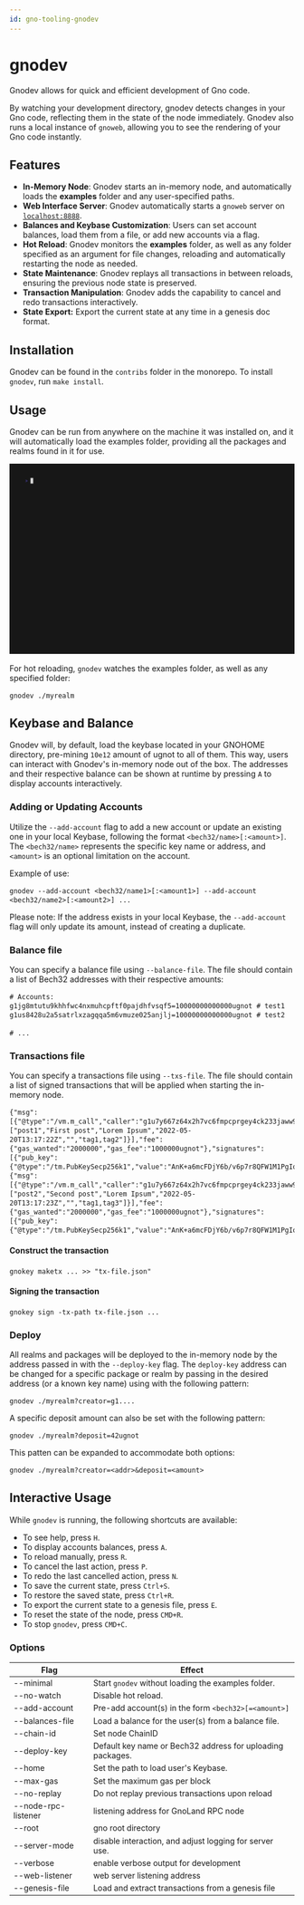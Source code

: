 ```yaml
---
id: gno-tooling-gnodev
---
```


# gnodev

Gnodev allows for quick and efficient development of Gno code.

By watching your development directory, gnodev detects changes in your Gno
code, reflecting them in the state of the node immediately. Gnodev also runs a
local instance of `gnoweb`, allowing you to see the rendering of your Gno code instantly. 

## Features
- **In-Memory Node**: Gnodev starts an in-memory node, and automatically loads
  the **examples** folder and any user-specified paths.
- **Web Interface Server**: Gnodev automatically starts a `gnoweb` server on
[`localhost:8888`](https://localhost:8888).
- **Balances and Keybase Customization**: Users can set account balances, load them from a file, or add new
  accounts via a flag.
- **Hot Reload**: Gnodev monitors the **examples** folder, as well as any folder specified as an argument for
  file changes, reloading and automatically restarting the node as needed.
- **State Maintenance**: Gnodev replays all transactions in between reloads,
  ensuring the previous node state is preserved.
- **Transaction Manipulation**: Gnodev adds the capability to cancel and redo transactions interactively.
- **State Export:** Export the current state at any time in a genesis doc format.

## Installation

Gnodev can be found in the `contribs` folder in the monorepo.
To install `gnodev`, run `make install`.

## Usage
Gnodev can be run from anywhere on the machine it was installed on, and it will
automatically load the examples folder, providing all the packages and realms found in it for use.

![gnodev_usage](../../assets/gno-tooling/gnodev/gnodev.gif)

For hot reloading, `gnodev` watches the examples folder, as well as any specified folder:
```
gnodev ./myrealm
```

## Keybase and Balance

Gnodev will, by default, load the keybase located in your GNOHOME directory, pre-mining `10e12` amount of
ugnot to all of them. This way, users can interact with Gnodev's in-memory node out of the box. The addresses
and their respective balance can be shown at runtime by pressing `A` to display accounts interactively.

### Adding or Updating Accounts

Utilize the `--add-account` flag to add a new account or update an existing one in your local Keybase,
following the format `<bech32/name>[:<amount>]`. The `<bech32/name>` represents the specific key name or
address, and `<amount>` is an optional limitation on the account.

Example of use:

```
gnodev --add-account <bech32/name1>[:<amount1>] --add-account <bech32/name2>[:<amount2>] ...
```

Please note: If the address exists in your local Keybase, the `--add-account` flag will only update its amount,
instead of creating a duplicate.

### Balance file

You can specify a balance file using `--balance-file`. The file should contain a
list of Bech32 addresses with their respective amounts:

```
# Accounts:
g1jg8mtutu9khhfwc4nxmuhcpftf0pajdhfvsqf5=10000000000000ugnot # test1
g1us8428u2a5satrlxzagqqa5m6vmuze025anjlj=10000000000000ugnot # test2

# ...
```

### Transactions file

You can specify a transactions file using `--txs-file`. The file should contain a list of signed transactions
that will be applied when starting the in-memory node.
```
{"msg":[{"@type":"/vm.m_call","caller":"g1u7y667z64x2h7vc6fmpcprgey4ck233jaww9zq","send":"","pkg_path":"gno.land/r/gnoland/blog","func":"ModAddPost","args":["post1","First post","Lorem Ipsum","2022-05-20T13:17:22Z","","tag1,tag2"]}],"fee":{"gas_wanted":"2000000","gas_fee":"1000000ugnot"},"signatures":[{"pub_key":{"@type":"/tm.PubKeySecp256k1","value":"AnK+a6mcFDjY6b/v6p7r8QFW1M1PgIoQxBgrwOoyY7v3"},"signature":"sHjOGXZEi9wt2FSXFHmkDDoVQyepvFHKRDDU0zgedHYnCYPx5/YndyihsDD5Y2Z7/RgNYBh4JlJwDMGFNStzBQ=="}],"memo":""}
{"msg":[{"@type":"/vm.m_call","caller":"g1u7y667z64x2h7vc6fmpcprgey4ck233jaww9zq","send":"","pkg_path":"gno.land/r/gnoland/blog","func":"ModAddPost","args":["post2","Second post","Lorem Ipsum","2022-05-20T13:17:23Z","","tag1,tag3"]}],"fee":{"gas_wanted":"2000000","gas_fee":"1000000ugnot"},"signatures":[{"pub_key":{"@type":"/tm.PubKeySecp256k1","value":"AnK+a6mcFDjY6b/v6p7r8QFW1M1PgIoQxBgrwOoyY7v3"},"signature":"sHjOGXZEi9wt2FSXFHmkDDoVQyepvFHKRDDU0zgedHYnCYPx5/YndyihsDD5Y2Z7/RgNYBh4JlJwDMGFNStzBQ=="}],"memo":""}
```

#### Construct the transaction
`gnokey maketx ... >> "tx-file.json"`

#### Signing the transaction
`gnokey sign -tx-path tx-file.json ...`

### Deploy

All realms and packages will be deployed to the in-memory node by the address passed in with the
`--deploy-key` flag. The `deploy-key` address can be changed for a specific package or realm by passing in
the desired address (or a known key name) using with the following pattern:

```
gnodev ./myrealm?creator=g1....
```

A specific deposit amount can also be set with the following pattern:

```
gnodev ./myrealm?deposit=42ugnot
```

This patten can be expanded to accommodate both options:

```
gnodev ./myrealm?creator=<addr>&deposit=<amount>
```

## Interactive Usage

While `gnodev` is running, the following shortcuts are available:
- To see help, press `H`.
- To display accounts balances, press `A`.
- To reload manually, press `R`.
- To cancel the last action, press `P`.
- To redo the last cancelled action, press `N`.
- To save the current state, press `Ctrl+S`.
- To restore the saved state, press `Ctrl+R`.
- To export the current state to a genesis file, press `E`.
- To reset the state of the node, press `CMD+R`.
- To stop `gnodev`, press `CMD+C`.

### Options

| Flag                | Effect                                                     |
|---------------------|------------------------------------------------------------|
| --minimal           | Start `gnodev` without loading the examples folder.        |
| --no-watch          | Disable hot reload.                                        |
| --add-account       | Pre-add account(s) in the form `<bech32>[=<amount>]`       |
| --balances-file     | Load a balance for the user(s) from a balance file.        |
| --chain-id          | Set node ChainID                                           |
| --deploy-key        | Default key name or Bech32 address for uploading packages. |
| --home              | Set the path to load user's Keybase.                       |
| --max-gas           | Set the maximum gas per block                              |
| --no-replay         | Do not replay previous transactions upon reload            |
| --node-rpc-listener | listening address for GnoLand RPC node                     |
| --root              | gno root directory                                         |
| --server-mode       | disable interaction, and adjust logging for server use.    |
| --verbose           | enable verbose output for development                      |
| --web-listener      | web server listening address                               |
| --genesis-file      | Load and extract transactions from a genesis file          |
